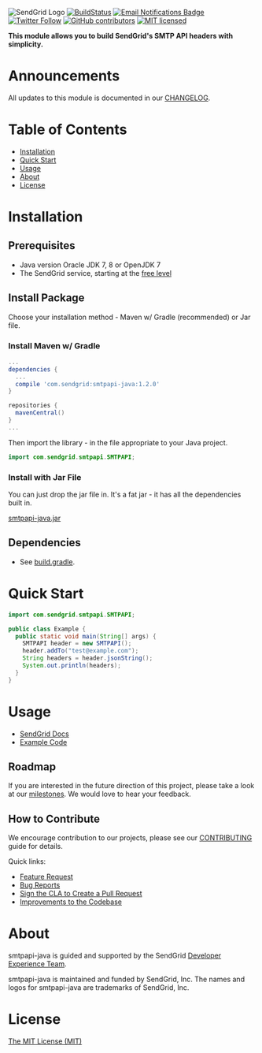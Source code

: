 ![SendGrid Logo](https://uiux.s3.amazonaws.com/2016-logos/email-logo%402x.png)
[![BuildStatus](https://travis-ci.org/sendgrid/smtpapi-java.svg?branch=master)](https://travis-ci.org/sendgrid/smtpapi-java)
[![Email Notifications Badge](https://dx.sendgrid.com/badge/java)](https://dx.sendgrid.com/newsletter/java)
[![Twitter Follow](https://img.shields.io/twitter/follow/sendgrid.svg?style=social&label=Follow)](https://twitter.com/sendgrid)
[![GitHub contributors](https://img.shields.io/github/contributors/sendgrid/smtpapi-java.svg)](https://github.com/sendgrid/smtpapi-java/graphs/contributors)
[![MIT licensed](https://img.shields.io/badge/license-MIT-blue.svg)](./LICENSE.txt)

**This module allows you to build SendGrid's SMTP API headers with simplicity.**

# Announcements

All updates to this module is documented in our [CHANGELOG](https://github.com/sendgrid/smtpapi-java/blob/master/CHANGELOG.md).

# Table of Contents
- [Installation](#installation)
- [Quick Start](#quick-start)
- [Usage](#usage)
- [About](#about)
- [License](#license)

<a name="installation"></a>
# Installation

## Prerequisites

- Java version Oracle JDK 7, 8 or OpenJDK 7
- The SendGrid service, starting at the [free level](https://sendgrid.com/free?source=smtpapi-java)

## Install Package

Choose your installation method - Maven w/ Gradle (recommended) or Jar file.

### Install Maven w/ Gradle

```groovy
...
dependencies {
  ...
  compile 'com.sendgrid:smtpapi-java:1.2.0'
}

repositories {
  mavenCentral()
}
...
```

Then import the library - in the file appropriate to your Java project.

```java
import com.sendgrid.smtpapi.SMTPAPI;
```

### Install with Jar File

You can just drop the jar file in. It's a fat jar - it has all the dependencies built in.

[smtpapi-java.jar](https://sendgrid-open-source.s3.amazonaws.com/smtpapi-java/smtpapi-java.jar)

## Dependencies

- See [build.gradle](https://github.com/sendgrid/smtpapi-java/blob/master/build.gradle#L47).

<a name="quick-start"></a>
# Quick Start

```java
import com.sendgrid.smtpapi.SMTPAPI;

public class Example {
  public static void main(String[] args) {
    SMTPAPI header = new SMTPAPI();
    header.addTo("test@example.com");
    String headers = header.jsonString();
    System.out.println(headers);
  }
}
```

<a name="usage"></a>
# Usage

- [SendGrid Docs](https://sendgrid.com/docs/API_Reference/SMTP_API/index.html)
- [Example Code](https://github.com/sendgrid/smtpapi-java/tree/master/examples)

## Roadmap

If you are interested in the future direction of this project, please take a look at our [milestones](https://github.com/sendgrid/smtpapi-java/milestones). We would love to hear your feedback.

## How to Contribute

We encourage contribution to our projects, please see our [CONTRIBUTING](https://github.com/sendgrid/smtpapi-java/blob/master/CONTRIBUTING.md) guide for details.

Quick links:

- [Feature Request](https://github.com/sendgrid/smtpapi-java/blob/master/CONTRIBUTING.md#feature-request)
- [Bug Reports](https://github.com/sendgrid/smtpapi-java/blob/master/CONTRIBUTING.md#submit-a-bug-report)
- [Sign the CLA to Create a Pull Request](https://github.com/sendgrid/smtpapi-java/blob/master/CONTRIBUTING.md#cla)
- [Improvements to the Codebase](https://github.com/sendgrid/smtpapi-java/blob/master/CONTRIBUTING.md#improvements-to-the-codebase)

<a name="about"></a>
# About

smtpapi-java is guided and supported by the SendGrid [Developer Experience Team](mailto:dx@sendgrid.com).

smtpapi-java is maintained and funded by SendGrid, Inc. The names and logos for smtpapi-java are trademarks of SendGrid, Inc.

<a name="license"></a>
# License
[The MIT License (MIT)](LICENSE.txt)
